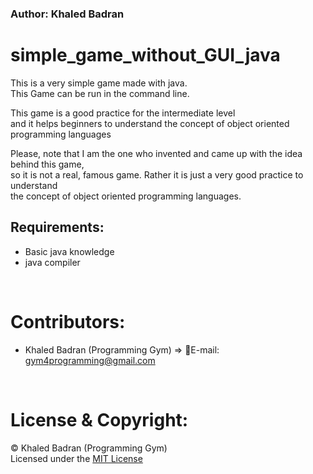 ### Author: Khaled Badran


# simple_game_without_GUI_java

This is a very simple game made with java.<br>
This Game can be run in the command line.<br>

This game is a good practice for the intermediate level<br>
and it helps beginners to understand the concept of object oriented programming languages<br>

Please, note that I am the one who invented and came up with the idea behind this game,<br> 
so it is not a real, famous game. Rather it is just a very good practice to understand<br>
the concept of object oriented programming languages.<br>

## Requirements:

- Basic java knowledge
- java compiler

<br>

# Contributors:
- Khaled Badran (Programming Gym) => 📧E-mail: <gym4programming@gmail.com>
<br>

# License & Copyright:
© Khaled Badran (Programming Gym)
<br>
Licensed under the [MIT License](LICENSE)

